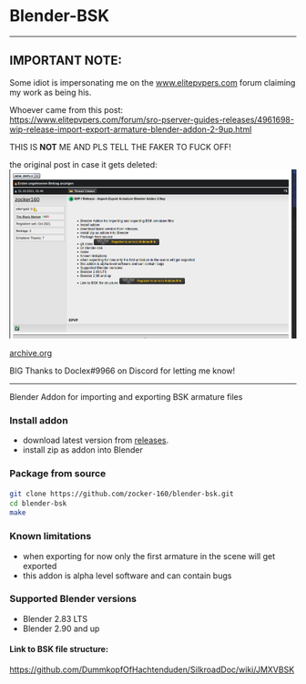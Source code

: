 # Blender-BSK

----

## IMPORTANT NOTE:
Some idiot is impersonating me on the www.elitepvpers.com forum claiming my work as being his.

Whoever came from this post: \
https://www.elitepvpers.com/forum/sro-pserver-guides-releases/4961698-wip-release-import-export-armature-blender-addon-2-9up.html

THIS IS **NOT** ME AND PLS TELL THE FAKER TO FUCK OFF!

the original post in case it gets deleted:
![faker](faker.png)

[archive.org](https://web.archive.org/web/20211105211923/https://www.elitepvpers.com/forum/sro-pserver-guides-releases/4961698-wip-release-import-export-armature-blender-addon-2-9up.html)

BIG Thanks to Doclex#9966 on Discord for letting me know!

----

Blender Addon for importing and exporting BSK armature files

### Install addon

- download latest version from [releases](https://github.com/zocker-160/blender-bsk/releases).
- install zip as addon into Blender

### Package from source

```bash
git clone https://github.com/zocker-160/blender-bsk.git
cd blender-bsk
make
```

### Known limitations

- when exporting for now only the first armature in the scene will get exported
- this addon is alpha level software and can contain bugs

### Supported Blender versions

- Blender 2.83 LTS
- Blender 2.90 and up

#### Link to BSK file structure:

https://github.com/DummkopfOfHachtenduden/SilkroadDoc/wiki/JMXVBSK

